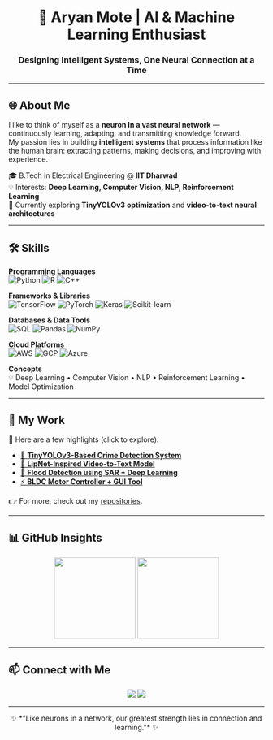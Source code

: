 <!-- Banner -->
<h1 align="center">🤖 Aryan Mote | AI & Machine Learning Enthusiast</h1>
<h3 align="center">Designing Intelligent Systems, One Neural Connection at a Time</h3>

---

## 🌐 About Me  

I like to think of myself as a **neuron in a vast neural network** — continuously learning, adapting, and transmitting knowledge forward.  
My passion lies in building **intelligent systems** that process information like the human brain: extracting patterns, making decisions, and improving with experience.  

🎓 B.Tech in Electrical Engineering @ **IIT Dharwad**  
💡 Interests: **Deep Learning, Computer Vision, NLP, Reinforcement Learning**  
🚀 Currently exploring **TinyYOLOv3 optimization** and **video-to-text neural architectures**  

---

## 🛠 Skills  

<p align="center">
  
**Programming Languages**  
![Python](https://img.shields.io/badge/Python-3776AB?style=for-the-badge&logo=python&logoColor=white) 
![R](https://img.shields.io/badge/R-276DC3?style=for-the-badge&logo=r&logoColor=white) 
![C++](https://img.shields.io/badge/C++-00599C?style=for-the-badge&logo=cplusplus&logoColor=white)  

**Frameworks & Libraries**  
![TensorFlow](https://img.shields.io/badge/TensorFlow-FF6F00?style=for-the-badge&logo=tensorflow&logoColor=white) 
![PyTorch](https://img.shields.io/badge/PyTorch-EE4C2C?style=for-the-badge&logo=pytorch&logoColor=white) 
![Keras](https://img.shields.io/badge/Keras-D00000?style=for-the-badge&logo=keras&logoColor=white) 
![Scikit-learn](https://img.shields.io/badge/Scikit--Learn-F7931E?style=for-the-badge&logo=scikitlearn&logoColor=white)  

**Databases & Data Tools**  
![SQL](https://img.shields.io/badge/SQL-336791?style=for-the-badge&logo=postgresql&logoColor=white) 
![Pandas](https://img.shields.io/badge/Pandas-150458?style=for-the-badge&logo=pandas&logoColor=white) 
![NumPy](https://img.shields.io/badge/NumPy-013243?style=for-the-badge&logo=numpy&logoColor=white)  

**Cloud Platforms**  
![AWS](https://img.shields.io/badge/AWS-232F3E?style=for-the-badge&logo=amazonaws&logoColor=white) 
![GCP](https://img.shields.io/badge/GCP-4285F4?style=for-the-badge&logo=googlecloud&logoColor=white) 
![Azure](https://img.shields.io/badge/Azure-0078D4?style=for-the-badge&logo=microsoftazure&logoColor=white)  

**Concepts**  
💡 Deep Learning • Computer Vision • NLP • Reinforcement Learning • Model Optimization  

</p>

---

## 📂 My Work  

🔎 Here are a few highlights (click to explore):  

- [🔬 **TinyYOLOv3-Based Crime Detection System**](https://github.com/aryan-mote/tinyyolo-crime-detection)  
- [🎥 **LipNet-Inspired Video-to-Text Model**](https://github.com/aryan-mote/lipnet-video2text)  
- [🌊 **Flood Detection using SAR + Deep Learning**](https://github.com/aryan-mote/flood-detection)  
- [⚡ **BLDC Motor Controller + GUI Tool**](https://github.com/aryan-mote/bldc-controller)  

👉 For more, check out my [repositories](https://github.com/aryan-mote?tab=repositories).  

---

## 📊 GitHub Insights  

<p align="center">
<img src="https://github-readme-stats.vercel.app/api?username=aryan-mote&show_icons=true&theme=tokyonight&hide_border=true" height="160px"/>
<img src="https://github-readme-stats.vercel.app/api/top-langs/?username=aryan-mote&layout=compact&theme=tokyonight&hide_border=true" height="160px"/>
</p>

---

## 📫 Connect with Me  

<p align="center">
<a href="https://linkedin.com/in/www.linkedin.com/in/aryan-mote"><img src="https://img.shields.io/badge/LinkedIn-0077B5.svg?style=for-the-badge&logo=linkedin&logoColor=white"/></a>
<a href="mailto:motearyan0@gmail.com"><img src="https://img.shields.io/badge/Email-D14836.svg?style=for-the-badge&logo=gmail&logoColor=white"/></a>
</p>

---

<p align="center">✨ *“Like neurons in a network, our greatest strength lies in connection and learning.”* ✨</p>
